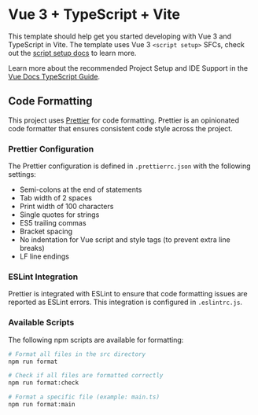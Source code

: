 # Vue 3 + TypeScript + Vite

This template should help get you started developing with Vue 3 and TypeScript in Vite. The template uses Vue 3 `<script setup>` SFCs, check out the [script setup docs](https://v3.vuejs.org/api/sfc-script-setup.html#sfc-script-setup) to learn more.

Learn more about the recommended Project Setup and IDE Support in the [Vue Docs TypeScript Guide](https://vuejs.org/guide/typescript/overview.html#project-setup).

## Code Formatting

This project uses [Prettier](https://prettier.io/) for code formatting. Prettier is an opinionated code formatter that ensures consistent code style across the project.

### Prettier Configuration

The Prettier configuration is defined in `.prettierrc.json` with the following settings:
- Semi-colons at the end of statements
- Tab width of 2 spaces
- Print width of 100 characters
- Single quotes for strings
- ES5 trailing commas
- Bracket spacing
- No indentation for Vue script and style tags (to prevent extra line breaks)
- LF line endings

### ESLint Integration

Prettier is integrated with ESLint to ensure that code formatting issues are reported as ESLint errors. This integration is configured in `.eslintrc.js`.

### Available Scripts

The following npm scripts are available for formatting:

```bash
# Format all files in the src directory
npm run format

# Check if all files are formatted correctly
npm run format:check

# Format a specific file (example: main.ts)
npm run format:main
```
